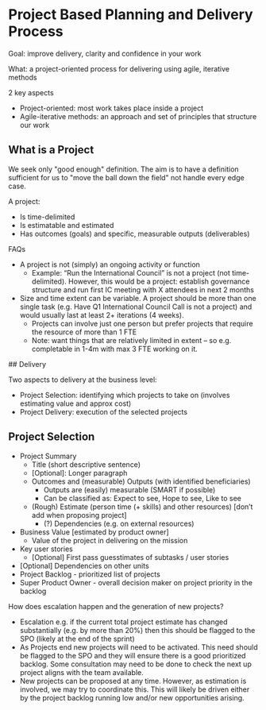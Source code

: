 # Project Based Planning and Delivery Process

Goal: improve delivery, clarity and confidence in your work

What: a project-oriented process for delivering using agile, iterative methods

2 key aspects

* Project-oriented: most work takes place inside a project
* Agile-iterative methods: an approach and set of principles that structure our work

## What is a Project

We seek only "good enough" definition. The aim is to have a definition sufficient for us to "move the ball down the field" not handle every edge case.

A project:

* Is time-delimited
* Is estimatable and estimated
* Has outcomes (goals) and specific, measurable outputs (deliverables) 

FAQs

* A project is not (simply) an ongoing activity or function
  * Example: “Run the International Council” is not a project (not time-delimited). However, this would be a project: establish governance structure and run first IC meeting with X attendees in next 2 months
* Size and time extent can be variable. A project should be more than one single task (e.g. Have Q1 International Council Call is not a project) and would usually last at least 2+ iterations (4 weeks).
  * Projects can involve just one person but prefer projects that require the resource of more than 1 FTE
  * Note: want things that are relatively limited in extent – so e.g. completable in 1-4m with max 3 FTE working on it.

## Delivery

Two aspects to delivery at the business level:

* Project Selection: identifying which projects to take on (involves estimating value and approx cost)
* Project Delivery: execution of the selected projects

## Project Selection

* Project Summary
  * Title (short descriptive sentence)
  * [Optional]: Longer paragraph
  * Outcomes and (measurable) Outputs (with identified beneficiaries)
    * Outputs are (easily) measurable (SMART if possible)
    * Can be classified as: Expect to see, Hope to see, Like to see
  * (Rough) Estimate (person time (+ skills) and other resources) [don’t add when proposing project]
    * (?) Dependencies (e.g. on external resources)
* Business Value [estimated by product owner]
  * Value of the project in delivering on the mission
* Key user stories
  * [Optional] First pass guesstimates of subtasks / user stories
* [Optional] Dependencies on other units
* Project Backlog - prioritized list of projects
* Super Product Owner - overall decision maker on project priority in the backlog

How does escalation happen and the generation of new projects?

* Escalation e.g. if the current total project estimate has changed substantially (e.g. by more than 20%) then this should be flagged to the SPO (likely at the end of the sprint)
* As Projects end new projects will need to be activated. This need should be flagged to the SPO and they will ensure there is a good prioritized backlog. Some consultation may need to be done to check the next up project aligns with the team available.
* New projects can be proposed at any time. However, as estimation is involved, we may try to coordinate this. This will likely be driven either by the project backlog running low and/or new opportunities arising.

